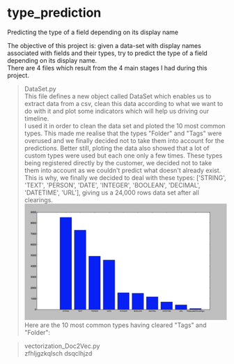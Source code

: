 # type_prediction
Predicting the type of a field depending on its display name

The objective of this project is: given a data-set with display names associated with fields and their types, try to predict the type of a field depending on its display name.<br />
There are 4 files which result from the 4 main stages I had during this project. <br />
> DataSet.py<br />
This file defines a new object called DataSet which enables us to extract data from a csv, clean this data according to what we want to do with it and plot some indicators which will help us driving our timeline. <br />
I used it in order to clean the data set and ploted the 10 most common types. This made me realise that the types "Folder" and "Tags" were overused and we finally decided not to take them into account for the predictions. Better still, ploting the data also showed that a lot of custom types were used but each one only a few times. These types being registered directly by the customer, we decided not to take them into account as we couldn't predict what doesn't already exist. <br />
This is why, we finally we decided to deal with these types: ['STRING', 'TEXT', 'PERSON', 'DATE', 'INTEGER', 'BOOLEAN', 'DECIMAL', 'DATETIME', 'URL'], giving us a 24,000 rows data set after all clearings. <br />
![](graph_first_data_exploration/10_most_common_type.png)
Here are the 10 most common types having cleared "Tags" and "Folder":


> vectorization_Doc2Vec.py <br />
zfhljgzkqlsch
dsqclhjzd


